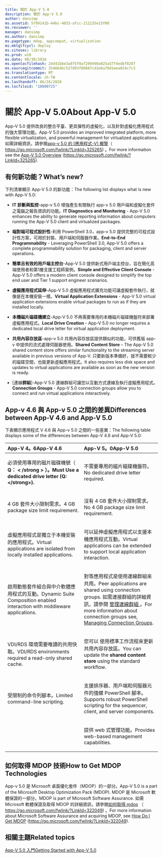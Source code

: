 ```yaml
---
title: 關於 App-V 5.0
description: 關於 App-V 5.0
author: dansimp
ms.assetid: 5799141b-44bc-4033-afcc-212235e15f00
ms.reviewer: ''
manager: dansimp
ms.author: dansimp
ms.pagetype: mdop, appcompat, virtualization
ms.mktglfcycl: deploy
ms.sitesec: library
ms.prod: w10
ms.date: 08/30/2016
ms.openlocfilehash: 24d41bbe3a8f5f0af299490a025a57f4edbf8207
ms.sourcegitcommit: 354664bc527d93f80687cd2eba70d1eea024c7c3
ms.translationtype: MT
ms.contentlocale: zh-TW
ms.lasthandoff: 06/26/2020
ms.locfileid: "10800725"
---
```

# <span data-ttu-id="80039-103">關於 App-V 5.0</span><span class="sxs-lookup"><span data-stu-id="80039-103">About App-V 5.0</span></span>


<span data-ttu-id="80039-104">App-V 5.0 提供改良的整合平臺、更具彈性的虛擬化，以及針對虛擬化應用程式的強大管理功能。</span><span class="sxs-lookup"><span data-stu-id="80039-104">App-V 5.0 provides an improved integrated platform, more flexible virtualization, and powerful management for virtualized applications.</span></span> <span data-ttu-id="80039-105">如需詳細資訊，請參閱[app-v 5.0 的 [應用程式-V] 概覽](https://go.microsoft.com/fwlink/?LinkId=325265)（ https://go.microsoft.com/fwlink/?LinkId=325265) 。</span><span class="sxs-lookup"><span data-stu-id="80039-105">For more information see the [App-V 5.0 Overview](https://go.microsoft.com/fwlink/?LinkId=325265) (https://go.microsoft.com/fwlink/?LinkId=325265).</span></span>

## <a href="" id="what-s-new-"></a><span data-ttu-id="80039-106">有何新功能？</span><span class="sxs-lookup"><span data-stu-id="80039-106">What’s new?</span></span>


<span data-ttu-id="80039-107">下列清單顯示 App-V 5.0 的新功能：</span><span class="sxs-lookup"><span data-stu-id="80039-107">The following list displays what is new with App-V 5.0:</span></span>

-   <span data-ttu-id="80039-108">**IT 診斷與監控**-app-v 5.0 增強產生有關執行 app-v 5.0 用戶端和虛擬化套件之電腦之報告資訊的功能。</span><span class="sxs-lookup"><span data-stu-id="80039-108">**IT Diagnostics and Monitoring** - App-V 5.0 enhances the ability to generate reporting information about computers running the App-V 5.0 client and virtualized packages.</span></span>

-   <span data-ttu-id="80039-109">**端對端可程式設計性**-利用 PowerShell 3.0，app-v 5.0 提供完整的可程式設計性方案，可用於封裝、用戶端和伺服器作業。</span><span class="sxs-lookup"><span data-stu-id="80039-109">**End-to-End Programmability** - Leveraging PowerShell 3.0, App-V 5.0 offers a complete programmability solution for packaging, client and server operations.</span></span>

-   <span data-ttu-id="80039-110">**簡單且有效的用戶端主控台**-App-V 5.0 提供新式用戶端主控台，旨在簡化高端使用者和第1層支援工程師案例。</span><span class="sxs-lookup"><span data-stu-id="80039-110">**Simple and Effective Client Console** - App-V 5.0 offers a modern client console designed to simplify the top end user and Tier 1 support engineer scenarios.</span></span>

-   <span data-ttu-id="80039-111">**虛擬應用程式延伸**-App-V 5.0 虛擬應用程式擴充功能可讓虛擬套件執行，就像是在本機安裝一樣。</span><span class="sxs-lookup"><span data-stu-id="80039-111">**Virtual Application Extensions** - App-V 5.0 virtual application extensions enable virtual packages to run as if they are installed locally.</span></span>

-   <span data-ttu-id="80039-112">**本機磁片磁碟機建立**-App-V 5.0 不再需要專用的本機磁片磁碟機盤符來部署虛擬應用程式。</span><span class="sxs-lookup"><span data-stu-id="80039-112">**Local Drive Creation** - App-V 5.0 no longer requires a dedicated local drive letter for virtual application deployment.</span></span>

-   <span data-ttu-id="80039-113">**共用內容存放區**-app-v 5.0 共用內容存放區提供類似的功能，可供舊版 app-v 中提供的流式處理伺服器使用。</span><span class="sxs-lookup"><span data-stu-id="80039-113">**Shared Content Store** – The App-V 5.0 shared content store offers similar functionality to the streaming server available in previous versions of App-V.</span></span> <span data-ttu-id="80039-114">只要新版本準備好，就不需要較少的磁碟空間，也能更新虛擬應用程式。</span><span class="sxs-lookup"><span data-stu-id="80039-114">It also requires less disk space and updates to virtual applications are available as soon as the new version is ready.</span></span>

-   <span data-ttu-id="80039-115">[連線**群組**]-App-V 5.0 連線群組可讓您以互動方式連線及執行虛擬應用程式。</span><span class="sxs-lookup"><span data-stu-id="80039-115">**Connection Groups** - App-V 5.0 connection groups allow you to connect and run virtual applications interactively.</span></span>

## <a href="" id="bkmk-diff-46-50"></a><span data-ttu-id="80039-116">App-v 4.6 與 App-v 5.0 之間的差異</span><span class="sxs-lookup"><span data-stu-id="80039-116">Differences between App-V 4.6 and App-V 5.0</span></span>


<span data-ttu-id="80039-117">下表顯示應用程式 V 4.6 與 App-v 5.0 之間的一些差異：</span><span class="sxs-lookup"><span data-stu-id="80039-117">The following table displays some of the differences between App-V 4.6 and App-V 5.0:</span></span>

<table>
<colgroup>
<col width="50%" />
<col width="50%" />
</colgroup>
<thead>
<tr class="header">
<th align="left"><span data-ttu-id="80039-118">App-V 4。6</span><span class="sxs-lookup"><span data-stu-id="80039-118">App-V 4.6</span></span></th>
<th align="left"><span data-ttu-id="80039-119">App-V 5。0</span><span class="sxs-lookup"><span data-stu-id="80039-119">App-V 5.0</span></span></th>
</tr>
</thead>
<tbody>
<tr class="odd">
<td align="left"><p><span data-ttu-id="80039-120">必須使用專用的磁片磁碟機號（ <strong> Q： &lt; /strong &gt; ）。</span><span class="sxs-lookup"><span data-stu-id="80039-120">Must Use a dedicated drive letter (<strong>Q:&lt;/strong&gt;).</span></span></p></td>
<td align="left"><p><span data-ttu-id="80039-121">不需要專用的磁片磁碟機盤符。</span><span class="sxs-lookup"><span data-stu-id="80039-121">No dedicated drive letter required.</span></span></p></td>
</tr>
<tr class="even">
<td align="left"><p><span data-ttu-id="80039-122">4 GB 套件大小限制需求。</span><span class="sxs-lookup"><span data-stu-id="80039-122">4 GB package size limit requirement.</span></span></p></td>
<td align="left"><p><span data-ttu-id="80039-123">沒有 4 GB 套件大小限制需求。</span><span class="sxs-lookup"><span data-stu-id="80039-123">No 4 GB package size limit requirement.</span></span></p></td>
</tr>
<tr class="odd">
<td align="left"><p><span data-ttu-id="80039-124">虛擬應用程式是獨立于本機安裝的應用程式。</span><span class="sxs-lookup"><span data-stu-id="80039-124">Virtual applications are isolated from locally installed applications.</span></span></p></td>
<td align="left"><p><span data-ttu-id="80039-125">可以延伸虛擬應用程式以支援本機應用程式互動。</span><span class="sxs-lookup"><span data-stu-id="80039-125">Virtual applications can be extended to support local application interaction.</span></span></p></td>
</tr>
<tr class="even">
<td align="left"><p><span data-ttu-id="80039-126">啟用動態套件組合與中介軟體應用程式的互動。</span><span class="sxs-lookup"><span data-stu-id="80039-126">Dynamic Suite Composition enabled interaction with middleware applications.</span></span></p></td>
<td align="left"><p><span data-ttu-id="80039-127">對等應用程式是使用連線群組來共用。</span><span class="sxs-lookup"><span data-stu-id="80039-127">Peer applications are shared using connection groups.</span></span> <span data-ttu-id="80039-128">如需連接群組的詳細資訊，請參閱 <a href="managing-connection-groups.md" data-raw-source="[Managing Connection Groups](managing-connection-groups.md)"> 管理連線群組 </a> 。</span><span class="sxs-lookup"><span data-stu-id="80039-128">For more information about connection groups see, <a href="managing-connection-groups.md" data-raw-source="[Managing Connection Groups](managing-connection-groups.md)">Managing Connection Groups</a>.</span></span></p></td>
</tr>
<tr class="odd">
<td align="left"><p><span data-ttu-id="80039-129">VDI/RDS 環境需要唯讀的共用快取。</span><span class="sxs-lookup"><span data-stu-id="80039-129">VDI/RDS environments required a read-only shared cache.</span></span></p></td>
<td align="left"><p><span data-ttu-id="80039-130">您可以 <strong> </strong> 使用標準工作流程來更新共用內容存放區。</span><span class="sxs-lookup"><span data-stu-id="80039-130">You can update the <strong>shared content store</strong> using the standard workflow.</span></span></p></td>
</tr>
<tr class="even">
<td align="left"><p><span data-ttu-id="80039-131">受限制的命令列腳本。</span><span class="sxs-lookup"><span data-stu-id="80039-131">Limited command-line scripting.</span></span></p></td>
<td align="left"><p><span data-ttu-id="80039-132">支援排序器、用戶端和伺服器元件的強健 PowerShell 腳本。</span><span class="sxs-lookup"><span data-stu-id="80039-132">Supports robust PowerShell scripting for the sequencer, client, and server components.</span></span></p></td>
</tr>
<tr class="odd">
<td align="left"><p></p></td>
<td align="left"><p><span data-ttu-id="80039-133">提供 web 式管理功能。</span><span class="sxs-lookup"><span data-stu-id="80039-133">Provides web-based management capabilities.</span></span></p></td>
</tr>
</tbody>
</table>

 

## <span data-ttu-id="80039-134">如何取得 MDOP 技術</span><span class="sxs-lookup"><span data-stu-id="80039-134">How to Get MDOP Technologies</span></span>


<span data-ttu-id="80039-135">App-v 5.0 是 Microsoft 桌面優化套件（MDOP）的一部分。</span><span class="sxs-lookup"><span data-stu-id="80039-135">App-V 5.0 is a part of the Microsoft Desktop Optimization Pack (MDOP).</span></span> <span data-ttu-id="80039-136">MDOP 是 Microsoft 軟體保證的一部分。</span><span class="sxs-lookup"><span data-stu-id="80039-136">MDOP is part of Microsoft Software Assurance.</span></span> <span data-ttu-id="80039-137">如需 Microsoft 軟體保證及取得 MDOP 的詳細資訊，請參閱[如何取得 mdop](https://go.microsoft.com/fwlink/?LinkId=322049) （ https://go.microsoft.com/fwlink/?LinkId=322049) 。</span><span class="sxs-lookup"><span data-stu-id="80039-137">For more information about Microsoft Software Assurance and acquiring MDOP, see [How Do I Get MDOP](https://go.microsoft.com/fwlink/?LinkId=322049) (https://go.microsoft.com/fwlink/?LinkId=322049).</span></span>






## <span data-ttu-id="80039-138">相關主題</span><span class="sxs-lookup"><span data-stu-id="80039-138">Related topics</span></span>


[<span data-ttu-id="80039-139">App-V 5.0 入門</span><span class="sxs-lookup"><span data-stu-id="80039-139">Getting Started with App-V 5.0</span></span>](getting-started-with-app-v-50--rtm.md)

 

 





